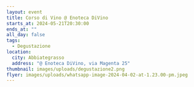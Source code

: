 ```yaml
---
layout: event
title: Corso di Vino @ Enoteca DiVino
starts_at: 2024-05-21T20:30:00
ends_at: ""
all_day: false
tags:
  - Degustazione
location:
  city: Abbiategrasso
  address: "@ Enoteca DiVino, via Magenta 25"
thumbnail: images/uploads/degustazione2.png
flyer: images/uploads/whatsapp-image-2024-04-02-at-1.23.00-pm.jpeg
---
```

